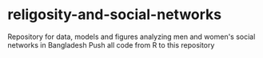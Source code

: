 # religosity-and-social-networks
Repository for data, models and figures analyzing men and women's  social networks in Bangladesh
Push all code from R to this repository
